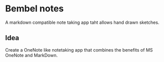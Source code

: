 # Bembel notes

A markdown compatible note taking app taht allows hand drawn sketches.

## Idea

Create a OneNote like notetaking app that combines the benefits of MS OneNote and MarkDown.